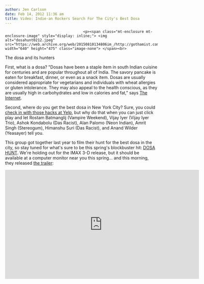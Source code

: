 ```yaml
---
author: Jen Carlson
date: Feb 14, 2012 11:36 am
title: Video: Indie-an Rockers Search For The City's Best Dosa
---
```


	
										<p><span class="mt-enclosure mt-enclosure-image" style="display: inline;"> <img alt="dosahunt0212.jpeg" src="https://web.archive.org/web/20150810134806im_/http://gothamist.com/attachments/arts_jen/dosahunt0212.jpeg" width="640" height="475" class="image-none"> </span><br>
<span class="photo_caption">The dosa and its hunters</span></p>

<p>First, what is a dosa? &quot;Dosas have been a staple item in south Indian cuisine for centuries and are popular throughout all of India. The savory pancake is eaten for breakfast, dinner, or even as a snack item. Dosas are usually considered appropriate for vegetarians and individuals with wheat allergies or gluten intolerance. They may also appeal to the health conscious, as they are usually high in carbohydrates and low in calories and fat,&quot; says <a href="https://web.archive.org/web/20150810134806/http://www.wisegeek.com/what-is-a-dosa.htm">The Internet</a>.</p>

<p>Second, where do you get the best dosa in New York City? Sure, you could <a href="https://web.archive.org/web/20150810134806/http://www.yelp.com/search?find_desc=Best+Dosas&amp;find_loc=New+York%2C+NY">check in with those hacks at Yelp</a>, but why do that when you can just click play and let Rostam Batmanglij (Vampire Weekend), Vijay Iyer (Vijay Iyer Trio), Ashok Kondabolu (Das Racist), Alan Palomo (Neon Indian), Amrit Singh (Stereogum), Himanshu Suri (Das Racist), and Anand Wilder (Yeasayer) tell you.</p>

<p>This group got together last year to film their hunt for the best dosa in the city, so stay tuned for what&apos;s sure to be this spring&apos;s blockbuster hit: <a href="https://web.archive.org/web/20150810134806/http://dosahunt.com/">DOSA HUNT</a>. We&apos;re holding out for the IMAX 3-D release, but it should be available at a computer monitor near you this spring... and this morning, they released <a href="https://web.archive.org/web/20150810134806/http://dosahunt.tumblr.com/post/17605682070/dosa-hunt-trailer">the trailer</a>:</p>

<p><iframe src="https://web.archive.org/web/20150810134806if_/http://player.vimeo.com/video/36747647?title=0&amp;byline=0&amp;portrait=0&amp;color=ff9933" width="640" height="360" frameborder="0" webkitallowfullscreen="" mozallowfullscreen="" allowfullscreen></iframe></p>					
										
									
				